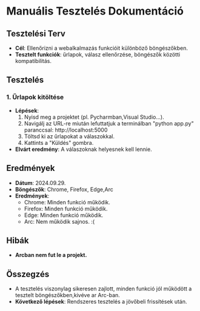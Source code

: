 ﻿
# Manuális Tesztelés Dokumentáció

## Tesztelési Terv
- **Cél**: Ellenőrizni a webalkalmazás funkcióit különböző böngészőkben.
- **Tesztelt funkciók**: űrlapok, válasz ellenőrzése, böngészők közötti kompatibilitás.

## Tesztelés
### 1. Űrlapok kitöltése
- **Lépések**:
  1. Nyisd meg a projektet (pl. Pycharmban,Visual Studio...).
  2. Navigálj az URL-re miután lefuttatjuk a terminálban "python app.py" paranccsal: http://localhost:5000
  3. Töltsd ki az űrlapokat a válaszokkal.
  4. Kattints a "Küldés" gombra.
- **Elvárt eredmény**: A válaszoknak helyesnek kell lennie.

## Eredmények
- **Dátum**: 2024.09.29.
- **Böngészők**: Chrome, Firefox, Edge,Arc
- **Eredmények**: 
  - Chrome: Minden funkció működik.
  - Firefox: Minden funkció működik.
  - Edge: Minden funkció működik.
  - Arc: Nem működik sajnos. :(
## Hibák
- **Arcban nem fut le a projekt.**

## Összegzés
- A tesztelés viszonylag sikeresen zajlott, minden funkció jól működött a tesztelt böngészőkben,kivéve ar Arc-ban.
- **Következő lépések**: Rendszeres tesztelés a jövőbeli frissítések után.

